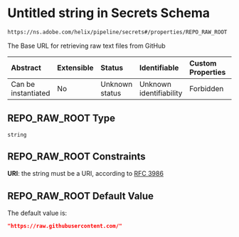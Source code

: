 # Untitled string in Secrets Schema

```txt
https://ns.adobe.com/helix/pipeline/secrets#/properties/REPO_RAW_ROOT
```

The Base URL for retrieving raw text files from GitHub

| Abstract            | Extensible | Status         | Identifiable            | Custom Properties | Additional Properties | Access Restrictions | Defined In                                                          |
| :------------------ | :--------- | :------------- | :---------------------- | :---------------- | :-------------------- | :------------------ | :------------------------------------------------------------------ |
| Can be instantiated | No         | Unknown status | Unknown identifiability | Forbidden         | Allowed               | none                | [secrets.schema.json\*](secrets.schema.json "open original schema") |

## REPO\_RAW\_ROOT Type

`string`

## REPO\_RAW\_ROOT Constraints

**URI**: the string must be a URI, according to [RFC 3986](https://tools.ietf.org/html/rfc3986 "check the specification")

## REPO\_RAW\_ROOT Default Value

The default value is:

```json
"https://raw.githubusercontent.com/"
```
